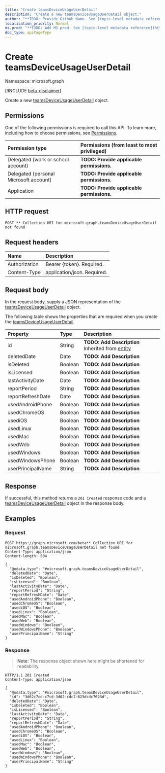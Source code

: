 ```yaml
---
title: "Create teamsDeviceUsageUserDetail"
description: "Create a new teamsDeviceUsageUserDetail object."
author: "**TODO: Provide Github Name. See [topic-level metadata reference](https://msgo.azurewebsites.net/add/document/guidelines/metadata.html#topic-level-metadata)**"
localization_priority: Normal
ms.prod: "**TODO: Add MS prod. See [topic-level metadata reference](https://msgo.azurewebsites.net/add/document/guidelines/metadata.html#topic-level-metadata)**"
doc_type: apiPageType
---
```


# Create teamsDeviceUsageUserDetail
Namespace: microsoft.graph

[!INCLUDE [beta-disclaimer](../../includes/beta-disclaimer.md)]

Create a new [teamsDeviceUsageUserDetail](../resources/teamsdeviceusageuserdetail.md) object.

## Permissions
One of the following permissions is required to call this API. To learn more, including how to choose permissions, see [Permissions](/graph/permissions-reference).

|Permission type|Permissions (from least to most privileged)|
|:---|:---|
|Delegated (work or school account)|**TODO: Provide applicable permissions.**|
|Delegated (personal Microsoft account)|**TODO: Provide applicable permissions.**|
|Application|**TODO: Provide applicable permissions.**|

## HTTP request

<!-- {
  "blockType": "ignored"
}
-->
``` http
POST ** Collection URI for microsoft.graph.teamsDeviceUsageUserDetail not found
```

## Request headers
|Name|Description|
|:---|:---|
|Authorization|Bearer {token}. Required.|
|Content-Type|application/json. Required.|

## Request body
In the request body, supply a JSON representation of the [teamsDeviceUsageUserDetail](../resources/teamsdeviceusageuserdetail.md) object.

The following table shows the properties that are required when you create the [teamsDeviceUsageUserDetail](../resources/teamsdeviceusageuserdetail.md).

|Property|Type|Description|
|:---|:---|:---|
|id|String|**TODO: Add Description** Inherited from [entity](../resources/entity.md)|
|deletedDate|Date|**TODO: Add Description**|
|isDeleted|Boolean|**TODO: Add Description**|
|isLicensed|Boolean|**TODO: Add Description**|
|lastActivityDate|Date|**TODO: Add Description**|
|reportPeriod|String|**TODO: Add Description**|
|reportRefreshDate|Date|**TODO: Add Description**|
|usedAndroidPhone|Boolean|**TODO: Add Description**|
|usedChromeOS|Boolean|**TODO: Add Description**|
|usediOS|Boolean|**TODO: Add Description**|
|usedLinux|Boolean|**TODO: Add Description**|
|usedMac|Boolean|**TODO: Add Description**|
|usedWeb|Boolean|**TODO: Add Description**|
|usedWindows|Boolean|**TODO: Add Description**|
|usedWindowsPhone|Boolean|**TODO: Add Description**|
|userPrincipalName|String|**TODO: Add Description**|



## Response

If successful, this method returns a `201 Created` response code and a [teamsDeviceUsageUserDetail](../resources/teamsdeviceusageuserdetail.md) object in the response body.

## Examples

### Request
<!-- {
  "blockType": "request",
  "name": "create_teamsdeviceusageuserdetail_from_"
}
-->
``` http
POST https://graph.microsoft.com/beta** Collection URI for microsoft.graph.teamsDeviceUsageUserDetail not found
Content-Type: application/json
Content-length: 504

{
  "@odata.type": "#microsoft.graph.teamsDeviceUsageUserDetail",
  "deletedDate": "Date",
  "isDeleted": "Boolean",
  "isLicensed": "Boolean",
  "lastActivityDate": "Date",
  "reportPeriod": "String",
  "reportRefreshDate": "Date",
  "usedAndroidPhone": "Boolean",
  "usedChromeOS": "Boolean",
  "usediOS": "Boolean",
  "usedLinux": "Boolean",
  "usedMac": "Boolean",
  "usedWeb": "Boolean",
  "usedWindows": "Boolean",
  "usedWindowsPhone": "Boolean",
  "userPrincipalName": "String"
}
```


### Response
>**Note:** The response object shown here might be shortened for readability.
<!-- {
  "blockType": "response",
  "truncated": true,
  "@odata.type": "microsoft.graph.teamsDeviceUsageUserDetail"
}
-->
``` http
HTTP/1.1 201 Created
Content-Type: application/json

{
  "@odata.type": "#microsoft.graph.teamsDeviceUsageUserDetail",
  "id": "3d62c7cd-c7cd-3d62-cdc7-623dcdc7623d",
  "deletedDate": "Date",
  "isDeleted": "Boolean",
  "isLicensed": "Boolean",
  "lastActivityDate": "Date",
  "reportPeriod": "String",
  "reportRefreshDate": "Date",
  "usedAndroidPhone": "Boolean",
  "usedChromeOS": "Boolean",
  "usediOS": "Boolean",
  "usedLinux": "Boolean",
  "usedMac": "Boolean",
  "usedWeb": "Boolean",
  "usedWindows": "Boolean",
  "usedWindowsPhone": "Boolean",
  "userPrincipalName": "String"
}
```

